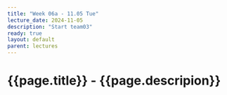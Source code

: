 ```yaml
---
title: "Week 06a - 11.05 Tue"
lecture_date: 2024-11-05
description: "Start team03"
ready: true
layout: default
parent: lectures
---
```


# {{page.title}} - {{page.descripion}}